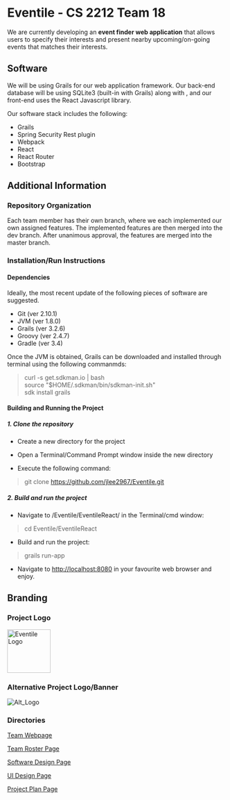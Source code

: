 # Eventile - CS 2212 Team 18

We are currently developing an **event finder web application** that allows users to specify their interests and present nearby upcoming/on-going events that matches their interests.

## Software

We will be using Grails for our web application framework. Our back-end database will be using SQLite3 (built-in with Grails) along with , and our front-end uses the React Javascript library.

Our software stack includes the following:

* Grails 
* Spring Security Rest plugin
* Webpack
* React
* React Router
* Bootstrap

## Additional Information

### Repository Organization

Each team member has their own branch, where we each implemented our own assigned features. The implemented features are then merged into the dev branch. After unanimous approval, the features are merged into the master branch. 

### Installation/Run Instructions

#### Dependencies

Ideally, the most recent update of the following pieces of software are suggested.
- Git (ver 2.10.1)
- JVM (ver 1.8.0)
- Grails (ver 3.2.6)
- Groovy (ver 2.4.7)
- Gradle (ver 3.4)

Once the JVM is obtained, Grails can be downloaded and installed through terminal using the following commanmds:

> curl -s get.sdkman.io | bash <br/>
> source "$HOME/.sdkman/bin/sdkman-init.sh" <br/>
> sdk install grails <br/>

#### Building and Running the Project

##### 1. Clone the repository

- Create a new directory for the project

- Open a Terminal/Command Prompt window inside the new directory

- Execute the following command: 

> git clone https://github.com/jlee2967/Eventile.git 

##### 2. Build and run the project

- Navigate to /Eventile/EventileReact/ in the Terminal/cmd window:

> cd Eventile/EventileReact

- Build and run the project:

> grails run-app

- Navigate to [http://localhost:8080](http://localhost:8080) in your favourite web browser and enjoy.

## Branding

### Project Logo

<img src="GitHubPages/Images/Eventile Logo.png" alt="Eventile Logo" style="width:100px; height:100px;">

### Alternative Project Logo/Banner

<img src="GitHubPages/Images/eventile_alt_logo.png" alt="Alt_Logo">

### Directories

[Team Webpage](https://jlee2967.github.io/Eventile/)

[Team Roster Page](GitHubPages/TEAMROSTER.md)

[Software Design Page](GitHubPages/SOFTWAREDESIGN.md)

[UI Design Page](GitHubPages/UIDESIGN.md)

[Project Plan Page](GitHubPages/PROJECTPLAN.md)


